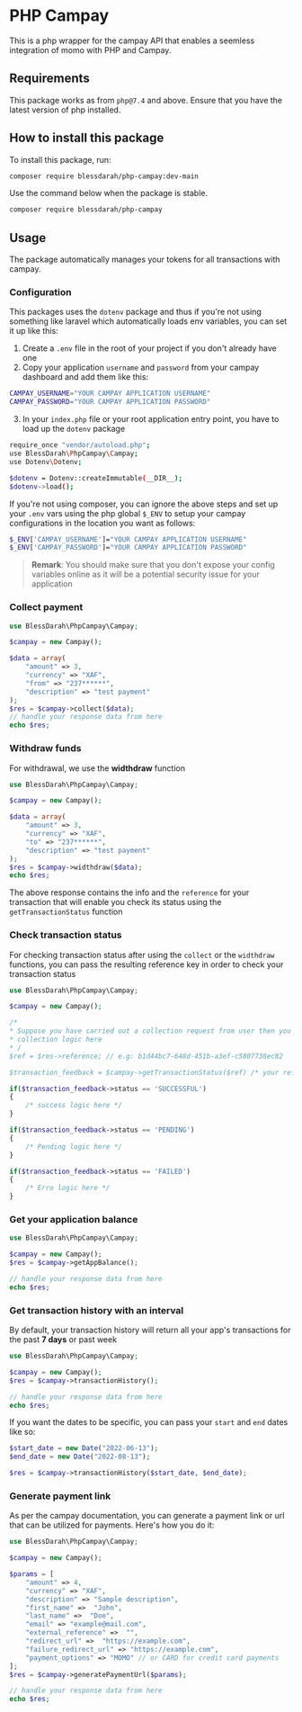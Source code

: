# PHP Campay

This is a php wrapper for the campay API that enables a seemless integration of momo with PHP and Campay.

## Requirements

This package works as from `php@7.4` and above. Ensure that you have the latest version of php
installed.

## How to install this package

To install this package, run:

```bash
composer require blessdarah/php-campay:dev-main
```

Use the command below when the package is stable.

```bash
composer require blessdarah/php-campay
```

## Usage

The package automatically manages your tokens for all transactions with campay.

### Configuration

This packages uses the `dotenv` package and thus if you're not using something like laravel which automatically loads
env variables, you can set it up like this:

1. Create a `.env` file in the root of your project if you don't already have one
2. Copy your application `username` and `password` from your campay dashboard and add them like this:

```bash
CAMPAY_USERNAME="YOUR CAMPAY APPLICATION USERNAME"
CAMPAY_PASSWORD="YOUR CAMPAY APPLICATION PASSWORD"
```

3. In your `index.php` file or your root application entry point, you have to load up the `dotenv` package

```bash
require_once "vendor/autoload.php";
use BlessDarah\PhpCampay\Campay;
use Dotenv\Dotenv;

$dotenv = Dotenv::createImmutable(__DIR__);
$dotenv->load();
```

If you're not using composer, you can ignore the above steps and set up your `.env` vars using the php global `$_ENV` to setup your campay
configurations in the location you want as follows:

```bash
$_ENV['CAMPAY_USERNAME']="YOUR CAMPAY APPLICATION USERNAME"
$_ENV['CAMPAY_PASSWORD']="YOUR CAMPAY APPLICATION PASSWORD"
```

> **Remark**: You should make sure that you don't expose your config variables
> online as it will be a potential security issue for your application

### Collect payment

```php
use BlessDarah\PhpCampay\Campay;

$campay = new Campay();

$data = array(
    "amount" => 3,
    "currency" => "XAF",
    "from" => "237******",
    "description" => "test payment"
);
$res = $campay->collect($data);
// handle your response data from here
echo $res;
```

### Withdraw funds

For withdrawal, we use the **widthdraw** function

```php
use BlessDarah\PhpCampay\Campay;

$campay = new Campay();

$data = array(
    "amount" => 3,
    "currency" => "XAF",
    "to" => "237******",
    "description" => "test payment"
);
$res = $campay->widthdraw($data);
echo $res;

```

The above response contains the info and the `reference` for your transaction that will enable you check its status using the `getTransactionStatus` function

### Check transaction status

For checking transaction status after using the `collect` or the `widthdraw` functions,
you can pass the resulting reference key in order to check your transaction status

```php
use BlessDarah\PhpCampay\Campay;

$campay = new Campay();

/*
* Suppose you have carried out a collection request from user then you can
* collection logic here
* /
$ref = $res->reference; // e.g: b1d44bc7-648d-451b-a3ef-c5807738ec82

$transaction_feedback = $campay->getTransactionStatus($ref) /* your reference code */

if($transaction_feedback->status == 'SUCCESSFUL')
{
    /* success logic here */
}

if($transaction_feedback->status == 'PENDING')
{
    /* Pending logic here */
}

if($transaction_feedback->status == 'FAILED')
{
    /* Erro logic here */
}
```

### Get your application balance

```php
use BlessDarah\PhpCampay\Campay;

$campay = new Campay();
$res = $campay->getAppBalance();

// handle your response data from here
echo $res;
```

### Get transaction history with an interval

By default, your transaction history will return all your app's transactions for the past **7 days** or past week

```php
use BlessDarah\PhpCampay\Campay;

$campay = new Campay();
$res = $campay->transactionHistory();

// handle your response data from here
echo $res;
```

If you want the dates to be specific, you can pass your `start` and `end` dates like so:

```php
$start_date = new Date("2022-06-13");
$end_date = new Date("2022-08-13");

$res = $campay->transactionHistory($start_date, $end_date);
```

### Generate payment link

As per the campay documentation, you can generate a payment link or url that can be utilized
for payments. Here's how you do it:

```php
use BlessDarah\PhpCampay\Campay;

$campay = new Campay();

$params = [
    "amount" => 4,
    "currency" => "XAF",
    "description" => "Sample description",
    "first_name" =>  "John",
    "last_name" =>  "Doe",
    "email" => "example@mail.com",
    "external_reference" =>  "",
    "redirect_url" =>  "https://example.com",
    "failure_redirect_url" => "https://example.com",
    "payment_options" => "MOMO" // or CARD for credit card payments
];
$res = $campay->generatePaymentUrl($params);

// handle your response data from here
echo $res;
```

